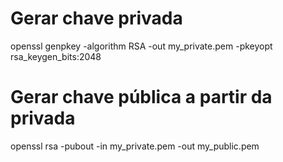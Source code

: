 # Gerar chave privada
openssl genpkey -algorithm RSA -out my_private.pem -pkeyopt rsa_keygen_bits:2048

# Gerar chave pública a partir da privada
openssl rsa -pubout -in my_private.pem -out my_public.pem